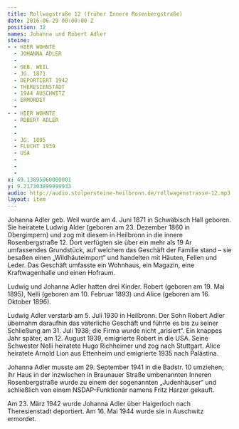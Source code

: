 ```yaml
---
title: Rollwagstraße 12 (früher Innere Rosenbergstraße)
date: 2016-06-29 00:00:00 Z
position: 32
names: Johanna und Robert Adler
steine:
- - HIER WOHNTE
  - JOHANNA ADLER
  - 
  - GEB. WEIL
  - JG. 1871
  - DEPORTIERT 1942
  - THERESIENSTADT
  - 1944 AUSCHWITZ
  - ERMORDET
  - 
- - HIER WOHNTE
  - ROBERT ADLER
  - 
  - 
  - JG. 1895
  - FLUCHT 1939
  - USA
  - 
  - 
  - 
x: 49.13895060000001
y: 9.217303899999933
audio: http://audio.stolpersteine-heilbronn.de/rollwagenstrasse-12.mp3
layout: item
---
```


Johanna Adler geb. Weil wurde am 4. Juni 1871 in Schwäbisch Hall geboren. Sie heiratete Ludwig Alder (geboren am 23. Dezember 1860 in Obergimpern) und zog mit diesem in Heilbronn in die innere Rosenbergstraße 12. Dort verfügten sie über ein mehr als 19 Ar umfassendes Grundstück, auf welchem das Geschäft der Familie stand – sie besaßen einen „Wildhäuteimport“ und handelten mit Häuten, Fellen und Leder. Das Geschäft umfasste ein Wohnhaus, ein Magazin, eine Kraftwagenhalle und einen Hofraum.

Ludwig und Johanna Adler hatten drei Kinder. Robert (geboren am 19. Mai 1895), Nelli (geboren am 10. Februar 1893) und Alice (geboren am 16. Oktober 1896).

Ludwig Adler verstarb am 5. Juli 1930 in Heilbronn. Der Sohn Robert Adler übernahm daraufhin das väterliche Geschäft und führte es bis zu seiner Schließung am 31. Juli 1938; die Firma wurde nicht „arisiert“. Ein knappes Jahr später, am 12. August 1939, emigrierte Robert in die USA. Seine Schwester Nelli heiratete Hugo Richheimer und zog nach Stuttgart. Alice heiratete Arnold Lion aus Ettenheim und emigrierte 1935 nach Palästina.

Johanna Adler musste am 29. September 1941 in die Badstr. 10 umziehen; ihr Haus in der inzwischen in Braunauer Straße umbenannten Inneren Rosenbergstraße wurde zu einem der sogenannten „Judenhäuser“ und schließlich von einem NSDAP-Funktionär namens Fritz Harzer gekauft.

Am 23. März 1942 wurde Johanna Adler über Haigerloch nach Theresienstadt deportiert. Am 16. Mai 1944 wurde sie in Auschwitz ermordet.